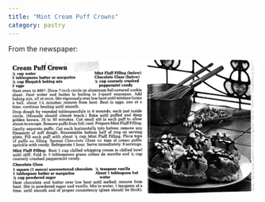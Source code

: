 ```yaml
---
title: "Mint Cream Puff Crowns"
category: pastry
---
```


From the newspaper:

![](/images/recipe-cream-puff-crowns.jpg)

